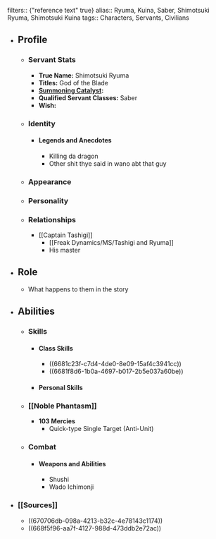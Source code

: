 filters:: {"reference text" true}
alias:: Ryuma, Kuina, Saber, Shimotsuki Ryuma, Shimotsuki Kuina
tags:: Characters, Servants, Civilians

- ## Profile
	- ### Servant Stats
		- **True Name:** Shimotsuki Ryuma
		- **Titles:** God of the Blade
		- **[Summoning Catalyst]([[Catalysts]]):**
		- **Qualified Servant Classes:** Saber
		- **Wish:**
	- ### Identity
		- #### Legends and Anecdotes
			- Killing da dragon
			- Other shit thye said in wano abt that guy
	- ### Appearance
	- ### Personality
	- ### Relationships
		- [[Captain Tashigi]]
			- [[Freak Dynamics/MS/Tashigi and Ryuma]]
			- His master
- ## Role
	- What happens to them in the story
- ## Abilities
	- ### Skills
		- #### Class Skills
			- ((6681c23f-c7d4-4de0-8e09-15af4c3941cc))
			- ((6681f8d6-1b0a-4697-b017-2b5e037a60be))
		- #### Personal Skills
	- ### [[Noble Phantasm]]
		- **103 Mercies**
			- Quick-type Single Target (Anti-Unit)
	- ### Combat
		- #### Weapons and Abilities
			- Shushi
			- Wado Ichimonji
- ### [[Sources]]
	- ((670706db-098a-4213-b32c-4e78143c1174))
	- ((668f5f96-aa7f-4127-988d-473ddb2e72ac))